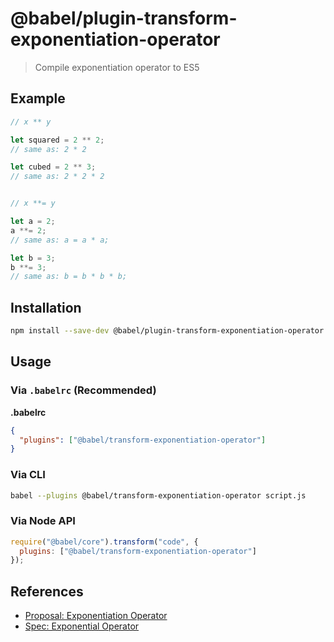 # @babel/plugin-transform-exponentiation-operator

> Compile exponentiation operator to ES5

## Example

```js
// x ** y

let squared = 2 ** 2;
// same as: 2 * 2

let cubed = 2 ** 3;
// same as: 2 * 2 * 2


// x **= y

let a = 2;
a **= 2;
// same as: a = a * a;

let b = 3;
b **= 3;
// same as: b = b * b * b;
```

## Installation

```sh
npm install --save-dev @babel/plugin-transform-exponentiation-operator
```

## Usage

### Via `.babelrc` (Recommended)

**.babelrc**

```json
{
  "plugins": ["@babel/transform-exponentiation-operator"]
}
```

### Via CLI

```sh
babel --plugins @babel/transform-exponentiation-operator script.js
```

### Via Node API

```javascript
require("@babel/core").transform("code", {
  plugins: ["@babel/transform-exponentiation-operator"]
});
```

## References

* [Proposal: Exponentiation Operator](https://github.com/rwaldron/exponentiation-operator)
* [Spec: Exponential Operator](https://rwaldron.github.io/exponentiation-operator/)
